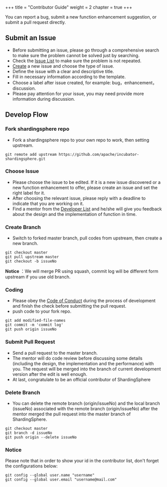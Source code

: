 +++
title = "Contributor Guide"
weight = 2
chapter = true
+++

You can report a bug, submit a new function enhancement suggestion, or submit a pull request directly.

## Submit an Issue

 - Before submitting an issue, please go through a comprehensive search to make sure the problem cannot be solved just by searching.
 - Check the [Issue List](https://github.com/apache/incubator-shardingsphere/issues) to make sure the problem is not repeated.
 - [Create](https://github.com/apache/incubator-shardingsphere/issues/new/choose) a new issue and choose the type of issue.
 - Define the issue with a clear and descriptive title.
 - Fill in necessary information according to the template.
 - Choose a label after issue created, for example: bug，enhancement，discussion.
 - Please pay attention for your issue, you may need provide more information during discussion.

## Develop Flow

### Fork shardingsphere repo

 - Fork a shardingsphere repo to your own repo to work, then setting upstream.

```shell
git remote add upstream https://github.com/apache/incubator-shardingsphere.git
```

### Choose Issue

 - Please choose the issue to be edited. If it is a new issue discovered or a new function enhancement to offer, please create an issue and set the right label for it.
 - After choosing the relevant issue, please reply with a deadline to indicate that you are working on it.
 - Find a mentor from the [Developer List](http://incubator.apache.org/projects/shardingsphere.html) and he/she will give you feedback about the design and the implementation of function in time.

### Create Branch 

 - Switch to forked master branch, pull codes from upstream, then create a new branch.

```shell
git checkout master
git pull upstream master
git checkout -b issueNo
```

 **Notice** ：We will merge PR using squash, commit log will be different form upstream if you use old branch.

### Coding

  - Please obey the [Code of Conduct](/en/contribute/code-conduct/) during the process of development and finish the check before submitting the pull request.
  - push code to your fork repo.

```shell
git add modified-file-names
git commit -m 'commit log'
git push origin issueNo
```

### Submit Pull Request

 - Send a pull request to the master branch.
 - The mentor will do code review before discussing some details (including the design, the implementation and the performance) with you. The request will be merged into the branch of current development version after the edit is well enough.
 - At last, congratulate to be an official contributor of ShardingSphere

### Delete Branch

 - You can delete the remote branch (origin/issueNo) and the local branch (issueNo) associated with the remote branch (origin/issueNo) after the mentor merged the pull request into the master branch of ShardingSphere.
 
```shell
git checkout master
git branch -d issueNo
git push origin --delete issueNo
```

### Notice 

Please note that in order to show your id in the contributor list, don't forget the configurations below:

```shell
git config --global user.name "username"
git config --global user.email "username@mail.com"
```
